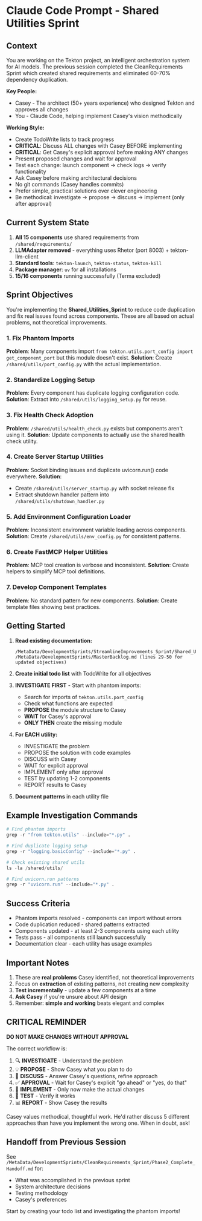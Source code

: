 # Claude Code Prompt - Shared Utilities Sprint

## Context

You are working on the Tekton project, an intelligent orchestration system for AI models. The previous session completed the CleanRequirements Sprint which created shared requirements and eliminated 60-70% dependency duplication.

**Key People:**
- Casey - The architect (50+ years experience) who designed Tekton and approves all changes
- You - Claude Code, helping implement Casey's vision methodically

**Working Style:**
- Create TodoWrite lists to track progress
- **CRITICAL**: Discuss ALL changes with Casey BEFORE implementing
- **CRITICAL**: Get Casey's explicit approval before making ANY changes
- Present proposed changes and wait for approval
- Test each change: launch component → check logs → verify functionality
- Ask Casey before making architectural decisions
- No git commands (Casey handles commits)
- Prefer simple, practical solutions over clever engineering
- Be methodical: investigate → propose → discuss → implement (only after approval)

## Current System State

1. **All 15 components** use shared requirements from `/shared/requirements/`
2. **LLMAdapter removed** - everything uses Rhetor (port 8003) + tekton-llm-client
3. **Standard tools**: `tekton-launch`, `tekton-status`, `tekton-kill`
4. **Package manager**: `uv` for all installations
5. **15/16 components** running successfully (Terma excluded)

## Sprint Objectives

You're implementing the **Shared_Utilities_Sprint** to reduce code duplication and fix real issues found across components. These are all based on actual problems, not theoretical improvements.

### 1. Fix Phantom Imports
**Problem**: Many components import `from tekton.utils.port_config import get_component_port` but this module doesn't exist.
**Solution**: Create `/shared/utils/port_config.py` with the actual implementation.

### 2. Standardize Logging Setup
**Problem**: Every component has duplicate logging configuration code.
**Solution**: Extract into `/shared/utils/logging_setup.py` for reuse.

### 3. Fix Health Check Adoption
**Problem**: `/shared/utils/health_check.py` exists but components aren't using it.
**Solution**: Update components to actually use the shared health check utility.

### 4. Create Server Startup Utilities
**Problem**: Socket binding issues and duplicate uvicorn.run() code everywhere.
**Solution**: 
- Create `/shared/utils/server_startup.py` with socket release fix
- Extract shutdown handler pattern into `/shared/utils/shutdown_handler.py`

### 5. Add Environment Configuration Loader
**Problem**: Inconsistent environment variable loading across components.
**Solution**: Create `/shared/utils/env_config.py` for consistent patterns.

### 6. Create FastMCP Helper Utilities
**Problem**: MCP tool creation is verbose and inconsistent.
**Solution**: Create helpers to simplify MCP tool definitions.

### 7. Develop Component Templates
**Problem**: No standard pattern for new components.
**Solution**: Create template files showing best practices.

## Getting Started

1. **Read existing documentation:**
   ```
   /MetaData/DevelopmentSprints/StreamlineImprovements_Sprint/Shared_Utilities_Sprint/README.md
   /MetaData/DevelopmentSprints/MasterBacklog.md (lines 29-50 for updated objectives)
   ```

2. **Create initial todo list** with TodoWrite for all objectives

3. **INVESTIGATE FIRST** - Start with phantom imports:
   - Search for imports of `tekton.utils.port_config`
   - Check what functions are expected
   - **PROPOSE** the module structure to Casey
   - **WAIT** for Casey's approval
   - **ONLY THEN** create the missing module

4. **For EACH utility:**
   - INVESTIGATE the problem
   - PROPOSE the solution with code examples
   - DISCUSS with Casey
   - WAIT for explicit approval
   - IMPLEMENT only after approval
   - TEST by updating 1-2 components
   - REPORT results to Casey

5. **Document patterns** in each utility file

## Example Investigation Commands

```python
# Find phantom imports
grep -r "from tekton.utils" --include="*.py" .

# Find duplicate logging setup
grep -r "logging.basicConfig" --include="*.py" .

# Check existing shared utils
ls -la /shared/utils/

# Find uvicorn.run patterns
grep -r "uvicorn.run" --include="*.py" .
```

## Success Criteria

- Phantom imports resolved - components can import without errors
- Code duplication reduced - shared patterns extracted
- Components updated - at least 2-3 components using each utility
- Tests pass - all components still launch successfully
- Documentation clear - each utility has usage examples

## Important Notes

1. These are **real problems** Casey identified, not theoretical improvements
2. Focus on **extraction** of existing patterns, not creating new complexity
3. **Test incrementally** - update a few components at a time
4. **Ask Casey** if you're unsure about API design
5. Remember: **simple and working** beats elegant and complex

## CRITICAL REMINDER

**DO NOT MAKE CHANGES WITHOUT APPROVAL**

The correct workflow is:
1. 🔍 **INVESTIGATE** - Understand the problem
2. 💡 **PROPOSE** - Show Casey what you plan to do
3. 💬 **DISCUSS** - Answer Casey's questions, refine approach
4. ✅ **APPROVAL** - Wait for Casey's explicit "go ahead" or "yes, do that"
5. 🔨 **IMPLEMENT** - Only now make the actual changes
6. 🧪 **TEST** - Verify it works
7. 📊 **REPORT** - Show Casey the results

Casey values methodical, thoughtful work. He'd rather discuss 5 different approaches than have you implement the wrong one. When in doubt, ask!

## Handoff from Previous Session

See `/MetaData/DevelopmentSprints/CleanRequirements_Sprint/Phase2_Complete_Handoff.md` for:
- What was accomplished in the previous sprint
- System architecture decisions
- Testing methodology
- Casey's preferences

Start by creating your todo list and investigating the phantom imports!